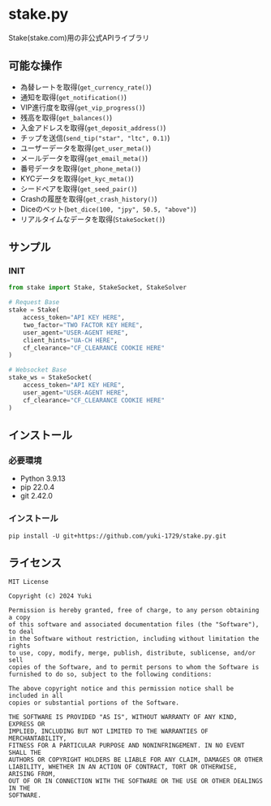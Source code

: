 # stake.py
Stake(stake.com)用の非公式APIライブラリ

## 可能な操作
- 為替レートを取得(`get_currency_rate()`)
- 通知を取得(`get_notification()`)
- VIP進行度を取得(`get_vip_progress()`)
- 残高を取得(`get_balances()`)
- 入金アドレスを取得(`get_deposit_address()`)
- チップを送信(`send_tip("star", "ltc", 0.1)`)
- ユーザーデータを取得(`get_user_meta()`)
- メールデータを取得(`get_email_meta()`)
- 番号データを取得(`get_phone_meta()`)
- KYCデータを取得(`get_kyc_meta()`)
- シードペアを取得(`get_seed_pair()`)
- Crashの履歴を取得(`get_crash_history()`)
- Diceのベット(`bet_dice(100, "jpy", 50.5, "above")`)
- リアルタイムなデータを取得(`StakeSocket()`)

## サンプル
### INIT
```py
from stake import Stake, StakeSocket, StakeSolver

# Request Base
stake = Stake(
	access_token="API KEY HERE",
	two_factor="TWO FACTOR KEY HERE",
	user_agent="USER-AGENT HERE",
	client_hints="UA-CH HERE",
	cf_clearance="CF_CLEARANCE COOKIE HERE"
)

# Websocket Base
stake_ws = StakeSocket(
	access_token="API KEY HERE",
	user_agent="USER-AGENT HERE",
	cf_clearance="CF_CLEARANCE COOKIE HERE"
)
```

## インストール
### 必要環境
- Python 3.9.13
- pip 22.0.4
- git 2.42.0
### インストール
`pip install -U git+https://github.com/yuki-1729/stake.py.git`

## ライセンス
```
MIT License

Copyright (c) 2024 Yuki

Permission is hereby granted, free of charge, to any person obtaining a copy
of this software and associated documentation files (the "Software"), to deal
in the Software without restriction, including without limitation the rights
to use, copy, modify, merge, publish, distribute, sublicense, and/or sell
copies of the Software, and to permit persons to whom the Software is
furnished to do so, subject to the following conditions:

The above copyright notice and this permission notice shall be included in all
copies or substantial portions of the Software.

THE SOFTWARE IS PROVIDED "AS IS", WITHOUT WARRANTY OF ANY KIND, EXPRESS OR
IMPLIED, INCLUDING BUT NOT LIMITED TO THE WARRANTIES OF MERCHANTABILITY,
FITNESS FOR A PARTICULAR PURPOSE AND NONINFRINGEMENT. IN NO EVENT SHALL THE
AUTHORS OR COPYRIGHT HOLDERS BE LIABLE FOR ANY CLAIM, DAMAGES OR OTHER
LIABILITY, WHETHER IN AN ACTION OF CONTRACT, TORT OR OTHERWISE, ARISING FROM,
OUT OF OR IN CONNECTION WITH THE SOFTWARE OR THE USE OR OTHER DEALINGS IN THE
SOFTWARE.
```